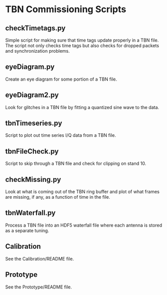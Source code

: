 TBN Commissioning Scripts
=========================

checkTimetags.py
----------------
Simple script for making sure that time tags update properly in a TBN file.  The script 
not only checks time tags but also checks for dropped packets and synchronization problems.

eyeDiagram.py
-------------
Create an eye diagram for some portion of a TBN file.

eyeDiagram2.py
--------------
Look for glitches in a TBN file by fitting a quantized sine wave to the data.

tbnTimeseries.py
----------------
Script to plot out time series I/Q data from a TBN file.

tbnFileCheck.py
---------------
Script to skip through a TBN file and check for clipping on stand 10.

checkMissing.py
---------------
Look at what is coming out of the TBN ring buffer and plot of what frames are missing,
if any, as a function of time in the file.

tbnWaterfall.py
---------------
Process a TBN file into an HDF5 waterfall file where each antenna is stored as a
separate tuning.

Calibration
-----------
See the Calibration/README file.

Prototype
---------
See the Prototype/README file.

